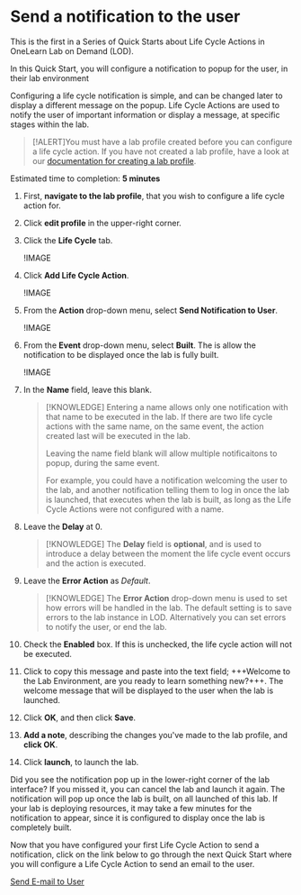 # Send a notification to the user

This is the first in a Series of Quick Starts about Life Cycle Actions in OneLearn Lab on Demand (LOD).

In this Quick Start, you will configure a notification to popup for the user, in their lab environment

Configuring a life cycle notification is simple, and can be changed later to display a different message on the popup. Life Cycle Actions are used to notify the user of important information or display a message, at specific stages within the lab. 

> [!ALERT]You must have a lab profile created before you can configure a life cycle action. If you have not created a lab profile, have a look at our [documentation for creating a lab profile](URL).

Estimated time to completion: **5 minutes**

1. First, **navigate to the lab profile**, that you wish to configure a life cycle action for.

1. Click **edit profile** in the upper-right corner.

1. Click the **Life Cycle** tab.

    !IMAGE[](\docs\lod\images\life-cycle-tab.png)

1. Click **Add Life Cycle Action**.

    !IMAGE[](\docs\lod\images\add-life-cycle-action.png)

1. From the **Action** drop-down menu, select **Send Notification to User**.

    !IMAGE[](\docs\lod\image\send-notification-to-user.png)

1. From the **Event** drop-down menu, select **Built**. The is allow the notification to be displayed once the lab is fully built.

    !IMAGE[](\docs\lod\images\built.png)

1. In the **Name** field, leave this blank. 

    > [!KNOWLEDGE] Entering a name allows only one notification with that name to be executed in the lab. If there are two life cycle actions with the same name, on the same event, the action created last will be executed in the lab. 
    >
    >Leaving the name field blank will allow multiple notificaitons to popup, during the same event. 
    >
    >For example, you could have a notification welcoming the user to the lab, and another notification telling them to log in once the lab is launched, that executes when the lab is built, as long as the Life Cycle Actions were not configured with a name. 

1. Leave the **Delay** at 0. 

    >[!KNOWLEDGE] The **Delay** field is **optional**, and is used to introduce a delay between the moment the life cycle event occurs and the action is executed. 

1. Leave the **Error Action** as _Default_.

    > [!KNOWLEDGE] The **Error Action** drop-down menu is used to set how errors will be handled in the lab. The default setting is to save errors to the lab instance in LOD. Alternatively you can set errors to notify the user, or end the lab.

1. Check the **Enabled** box. If this is unchecked, the life cycle action will not be executed.

1. Click to copy this message and paste into the text field; +++Welcome to the Lab Environment, are you ready to learn something new?+++. The welcome message that will be displayed to the user when the lab is launched. 

1. Click **OK**, and then click **Save**. 

1. **Add a note**, describing the changes you've made to the lab profile, and **click OK**.

1. Click **launch**, to launch the lab.

Did you see the notification pop up in the lower-right corner of the lab interface? If you missed it, you can cancel the lab and launch it again. The notification will pop up once the lab is built, on all launched of this lab. If your lab is deploying resources, it may take a few minutes for the notification to appear, since it is configured to display once the lab is completely built. 

Now that you have configured your first Life Cycle Action to send a notification, click on the link below to go through the next Quick Start where you will configure a Life Cycle Action to send an email to the user. 

[Send E-mail to User](/lod/quick-starts/life-cycle-actions/email-student.md)
